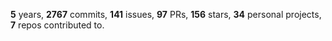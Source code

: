 **5** years, **2767** commits, **141** issues, **97** PRs, **156** stars, **34** personal projects, **7** repos contributed to.

